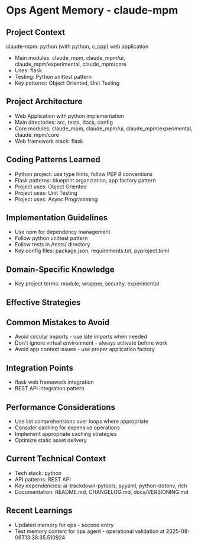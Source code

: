 # Ops Agent Memory - claude-mpm

<!-- MEMORY LIMITS: 8KB max | 10 sections max | 15 items per section -->
<!-- Last Updated: 2025-08-06 13:38:35 | Auto-updated by: system -->

## Project Context
claude-mpm: python (with python, c_cpp) web application
- Main modules: claude_mpm, claude_mpm/ui, claude_mpm/experimental, claude_mpm/core
- Uses: flask
- Testing: Python unittest pattern
- Key patterns: Object Oriented, Unit Testing

## Project Architecture
- Web Application with python implementation
- Main directories: src, tests, docs, config
- Core modules: claude_mpm, claude_mpm/ui, claude_mpm/experimental, claude_mpm/core
- Web framework stack: flask

## Coding Patterns Learned
- Python project: use type hints, follow PEP 8 conventions
- Flask patterns: blueprint organization, app factory pattern
- Project uses: Object Oriented
- Project uses: Unit Testing
- Project uses: Async Programming

## Implementation Guidelines
- Use npm for dependency management
- Follow python unittest pattern
- Follow tests in /tests/ directory
- Key config files: package.json, requirements.txt, pyproject.toml

## Domain-Specific Knowledge
<!-- Agent-specific knowledge for claude-mpm domain -->
- Key project terms: module, wrapper, security, experimental

## Effective Strategies
<!-- Successful approaches discovered through experience -->

## Common Mistakes to Avoid
- Avoid circular imports - use late imports when needed
- Don't ignore virtual environment - always activate before work
- Avoid app context issues - use proper application factory

## Integration Points
- flask web framework integration
- REST API integration pattern

## Performance Considerations
- Use list comprehensions over loops where appropriate
- Consider caching for expensive operations
- Implement appropriate caching strategies
- Optimize static asset delivery

## Current Technical Context
- Tech stack: python
- API patterns: REST API
- Key dependencies: ai-trackdown-pytools, pyyaml, python-dotenv, rich
- Documentation: README.md, CHANGELOG.md, docs/VERSIONING.md

## Recent Learnings
<!-- Most recent discoveries and insights -->

- Updated memory for ops - second entry
- Test memory content for ops agent - operational validation at 2025-08-06T13:38:35.510924